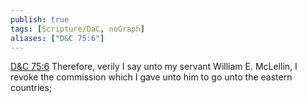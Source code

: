 ```yaml
---
publish: true
tags: [Scripture/DaC, noGraph]
aliases: ["D&C 75:6"]
---
```

[D&C 75:6](https://churchofjesuschrist.org/study/scriptures/dc-testament/dc/75?lang=eng&id=p6#p6) Therefore, verily I say unto my servant William E. McLellin, I revoke the commission which I gave unto him to go unto the eastern countries;
